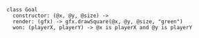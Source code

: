     class Goal
      constructor: (@x, @y, @size) ->
      render: (gfx) -> gfx.drawSquare(@x, @y, @size, "green")
      won: (playerX, playerY) -> @x is playerX and @y is playerY
